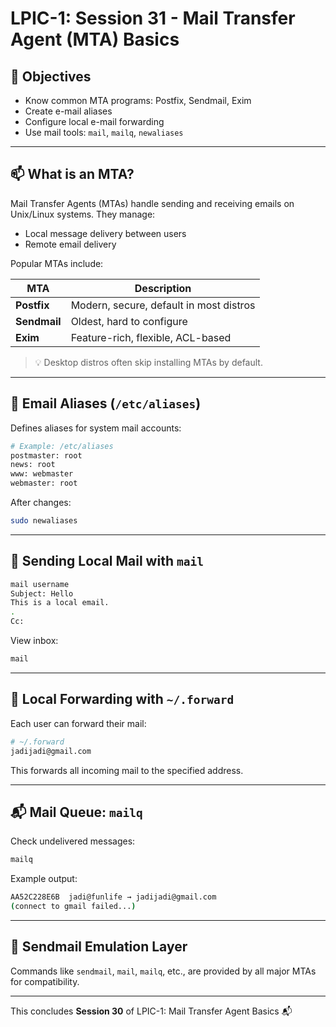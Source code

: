# LPIC-1: Session 31 - Mail Transfer Agent (MTA) Basics

## 🎯 Objectives
- Know common MTA programs: Postfix, Sendmail, Exim
- Create e-mail aliases
- Configure local e-mail forwarding
- Use mail tools: `mail`, `mailq`, `newaliases`

---

## 📫 What is an MTA?
Mail Transfer Agents (MTAs) handle sending and receiving emails on Unix/Linux systems. They manage:
- Local message delivery between users
- Remote email delivery

Popular MTAs include:

| MTA       | Description |
|-----------|-------------|
| **Postfix** | Modern, secure, default in most distros |
| **Sendmail** | Oldest, hard to configure |
| **Exim** | Feature-rich, flexible, ACL-based |

> 💡 Desktop distros often skip installing MTAs by default.

---

## 📩 Email Aliases (`/etc/aliases`)
Defines aliases for system mail accounts:

```bash
# Example: /etc/aliases
postmaster: root
news: root
www: webmaster
webmaster: root
```

After changes:
```bash
sudo newaliases
```

---

## 📨 Sending Local Mail with `mail`
```bash
mail username
Subject: Hello
This is a local email.
.
Cc:
```

View inbox:
```bash
mail
```

---

## 🔁 Local Forwarding with `~/.forward`
Each user can forward their mail:
```bash
# ~/.forward
jadijadi@gmail.com
```

This forwards all incoming mail to the specified address.

---

## 📬 Mail Queue: `mailq`
Check undelivered messages:
```bash
mailq
```
Example output:
```bash
AA52C228E6B  jadi@funlife → jadijadi@gmail.com
(connect to gmail failed...)
```

---

## 🔧 Sendmail Emulation Layer
Commands like `sendmail`, `mail`, `mailq`, etc., are provided by all major MTAs for compatibility.

---

This concludes **Session 30** of LPIC-1: Mail Transfer Agent Basics 📬
